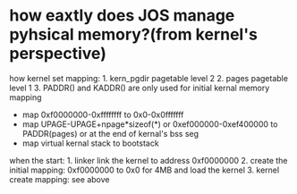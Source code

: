 # how eaxtly does JOS manage pyhsical memory?(from kernel's perspective)

how kernel set mapping:
	1. kern\_pgdir pagetable level 2
	2. pages pagetable level 1
	3. PADDR() and KADDR() are only used for initial kernal memory mapping

* map 0xf0000000-0xffffffff to 0x0-0x0fffffff
* map UPAGE-UPAGE+npage\*sizeof\(\*\) or 0xef000000-0xef400000 to PADDR(pages) or at the end of kernal's bss seg
* map virtual kernal stack to bootstack

when the start:
	1. linker link the kernel to address 0xf0000000
	2. create the initial mapping: 0xf0000000 to 0x0 for 4MB and load the kernel
	3. kernel create mapping: see above
